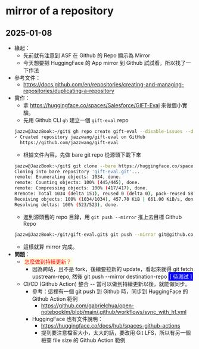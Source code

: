 # mirror of a repository

## 2025-01-08

- 緣起：
  - 先前就有注意到 ASF 在 Github 的 Repo 顯示為 Mirror
  - 今天想要把 HuggingFace 的 App mirror 到 Github 試試看，所以找了一下作法
- 參考文件：
  - https://docs.github.com/en/repositories/creating-and-managing-repositories/duplicating-a-repository
- 實作：
  - 拿  https://huggingface.co/spaces/Salesforce/GIFT-Eval 來做個小實驗。
  - 先用 Github CLI `gh` 建立一個 `gift-eval` repo
  ```bash
  jazzw@JazzBook:~/git$ gh repo create gift-eval --disable-issues --disable-wiki -h https://huggingface.co/spaces/Salesforce/GIFT-Eval -d "Mirror of GIFT-Eval" --public
  ✓ Created repository jazzwang/gift-eval on GitHub
    https://github.com/jazzwang/gift-eval
  ```
  - 根據文件內容，先做 bare git repo 從源頭下載下來
  ```bash
  jazzw@JazzBook:~/git$ git clone --bare https://huggingface.co/spaces/Salesforce/GIFT-Eval gift-eval.git
  Cloning into bare repository 'gift-eval.git'...
  remote: Enumerating objects: 1034, done.
  remote: Counting objects: 100% (445/445), done.
  remote: Compressing objects: 100% (417/417), done.
  Rremote: Total 1034 (delta 151), reused 0 (delta 0), pack-reused 589 (from 1)
  Receiving objects: 100% (1034/1034), 457.70 KiB | 661.00 KiB/s, done.
  Resolving deltas: 100% (523/523), done.
  ```
  - 進到源頭舊的 repo 目錄，用 `git push --mirror` 推上去目標 Github Repo
  ```bash
  jazzw@JazzBook:~/git/gift-eval.git$ git push --mirror git@github.com:jazzwang/gift-eval.git
  ```
  - 這樣就算 mirror 完成。
- **問題**：
  - <span style='color: red; background-color: lightyellow; padding: 3px;'>怎麼做到持續更新？</span>
    - 因為跨站，且不是 fork，後續要拉新的 update，看起來就得 git fetch upstream-repo, 然後 git push --mirror destination-repo <span style='background-color: blue; padding: 3px; color: white;'> [ 待測試 ] </span>
  - CI/CD (Github Action) 整合 -- 當可以做到持續更新以後，就能做同步。
    - 參考：這裡有一個 git push 到 Github 時，同步到 HuggingFace 的 Github Action 範例
      - https://github.com/gabrielchua/open-notebooklm/blob/main/.github/workflows/sync_with_hf.yml
    - HuggingFace 也有文件說明：
      - https://huggingface.co/docs/hub/spaces-github-actions
      - 提到要注意檔案大小，太大的話，要改用 Git LFS，所以有另一個檢查 file size 的 Github Action 範例